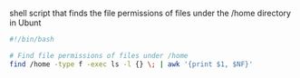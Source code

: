 shell script that finds the file permissions of files under the /home directory in Ubunt

```bash
#!/bin/bash

# Find file permissions of files under /home
find /home -type f -exec ls -l {} \; | awk '{print $1, $NF}'
```

